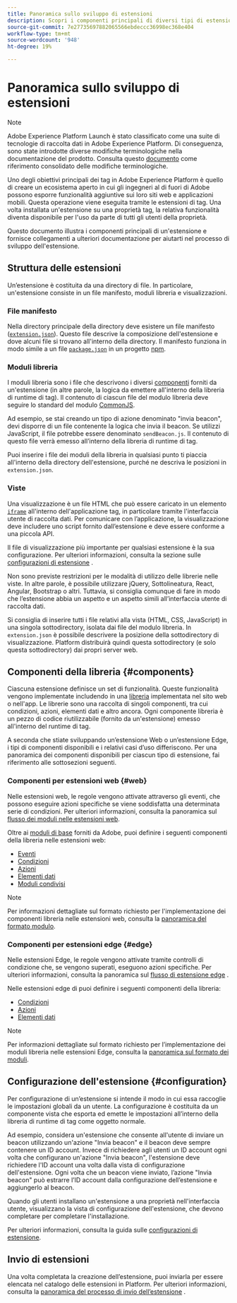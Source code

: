 ```yaml
---
title: Panoramica sullo sviluppo di estensioni
description: Scopri i componenti principali di diversi tipi di estensione tag e il processo di sviluppo dell’estensione in Adobe Experience Platform.
source-git-commit: 7e27735697882065566ebdeccc36998ec368e404
workflow-type: tm+mt
source-wordcount: '948'
ht-degree: 19%

---
```


# Panoramica sullo sviluppo di estensioni

>[!NOTE]
>
>Adobe Experience Platform Launch è stato classificato come una suite di tecnologie di raccolta dati in Adobe Experience Platform. Di conseguenza, sono state introdotte diverse modifiche terminologiche nella documentazione del prodotto. Consulta questo [documento](../term-updates.md) come riferimento consolidato delle modifiche terminologiche.

Uno degli obiettivi principali dei tag in Adobe Experience Platform è quello di creare un ecosistema aperto in cui gli ingegneri al di fuori di Adobe possono esporre funzionalità aggiuntive sui loro siti web e applicazioni mobili. Questa operazione viene eseguita tramite le estensioni di tag. Una volta installata un&#39;estensione su una proprietà tag, la relativa funzionalità diventa disponibile per l&#39;uso da parte di tutti gli utenti della proprietà.

Questo documento illustra i componenti principali di un&#39;estensione e fornisce collegamenti a ulteriori documentazione per aiutarti nel processo di sviluppo dell&#39;estensione.

## Struttura delle estensioni

Un’estensione è costituita da una directory di file. In particolare, un&#39;estensione consiste in un file manifesto, moduli libreria e visualizzazioni.

### File manifesto

Nella directory principale della directory deve esistere un file manifesto ([`extension.json`](./manifest.md)). Questo file descrive la composizione dell&#39;estensione e dove alcuni file si trovano all&#39;interno della directory. Il manifesto funziona in modo simile a un file [`package.json`](https://docs.npmjs.com/files/package.json) in un progetto [npm](https://www.npmjs.com/).

### Moduli libreria

I moduli libreria sono i file che descrivono i diversi [componenti](#components) forniti da un&#39;estensione (in altre parole, la logica da emettere all&#39;interno della libreria di runtime di tag). Il contenuto di ciascun file del modulo libreria deve seguire lo standard del modulo [CommonJS](http://wiki.commonjs.org/wiki/Modules/1.1.1).

Ad esempio, se stai creando un tipo di azione denominato &quot;invia beacon&quot;, devi disporre di un file contenente la logica che invia il beacon. Se utilizzi JavaScript, il file potrebbe essere denominato `sendBeacon.js`. Il contenuto di questo file verrà emesso all’interno della libreria di runtime di tag.

Puoi inserire i file dei moduli della libreria in qualsiasi punto ti piaccia all&#39;interno della directory dell&#39;estensione, purché ne descriva le posizioni in `extension.json`.

### Viste

Una visualizzazione è un file HTML che può essere caricato in un elemento [`iframe`](https://developer.mozilla.org/it-IT/docs/Web/HTML/Element/iframe) all&#39;interno dell&#39;applicazione tag, in particolare tramite l&#39;interfaccia utente di raccolta dati. Per comunicare con l’applicazione, la visualizzazione deve includere uno script fornito dall’estensione e deve essere conforme a una piccola API.

Il file di visualizzazione più importante per qualsiasi estensione è la sua configurazione. Per ulteriori informazioni, consulta la sezione sulle [configurazioni di estensione](#configuration) .

Non sono previste restrizioni per le modalità di utilizzo delle librerie nelle viste. In altre parole, è possibile utilizzare jQuery, Sottolineatura, React, Angular, Bootstrap o altri. Tuttavia, si consiglia comunque di fare in modo che l’estensione abbia un aspetto e un aspetto simili all’interfaccia utente di raccolta dati.

Si consiglia di inserire tutti i file relativi alla vista (HTML, CSS, JavaScript) in una singola sottodirectory, isolata dai file del modulo libreria. In `extension.json` è possibile descrivere la posizione della sottodirectory di visualizzazione. Platform distribuirà quindi questa sottodirectory (e solo questa sottodirectory) dai propri server web.

## Componenti della libreria {#components}

Ciascuna estensione definisce un set di funzionalità. Queste funzionalità vengono implementate includendo in una [libreria](../ui/publishing/libraries.md) implementata nel sito web o nell&#39;app. Le librerie sono una raccolta di singoli componenti, tra cui condizioni, azioni, elementi dati e altro ancora. Ogni componente libreria è un pezzo di codice riutilizzabile (fornito da un&#39;estensione) emesso all&#39;interno del runtime di tag.

A seconda che stiate sviluppando un’estensione Web o un’estensione Edge, i tipi di componenti disponibili e i relativi casi d’uso differiscono. Per una panoramica dei componenti disponibili per ciascun tipo di estensione, fai riferimento alle sottosezioni seguenti.

### Componenti per estensioni web {#web}

Nelle estensioni web, le regole vengono attivate attraverso gli eventi, che possono eseguire azioni specifiche se viene soddisfatta una determinata serie di condizioni. Per ulteriori informazioni, consulta la panoramica sul [flusso dei moduli nelle estensioni web](./web/flow.md).

Oltre ai [moduli di base](./web/core.md) forniti da Adobe, puoi definire i seguenti componenti della libreria nelle estensioni web:

* [Eventi](./web/event-types.md)
* [Condizioni](./web/condition-types.md)
* [Azioni](./web/action-types.md)
* [Elementi dati](./web/data-element-types.md)
* [Moduli condivisi](./web/shared.md)

>[!NOTE]
>
>Per informazioni dettagliate sul formato richiesto per l&#39;implementazione dei componenti libreria nelle estensioni web, consulta la [panoramica del formato modulo](./web/format.md).

### Componenti per estensioni edge {#edge}

Nelle estensioni Edge, le regole vengono attivate tramite controlli di condizione che, se vengono superati, eseguono azioni specifiche. Per ulteriori informazioni, consulta la panoramica sul [flusso di estensione edge](./edge/flow.md) .

Nelle estensioni edge di puoi definire i seguenti componenti della libreria:

* [Condizioni](./edge/condition-types.md)
* [Azioni](./edge/action-types.md)
* [Elementi dati](./edge/data-element-types.md)

>[!NOTE]
>
>Per informazioni dettagliate sul formato richiesto per l’implementazione dei moduli libreria nelle estensioni Edge, consulta la [panoramica sul formato dei moduli](./edge/format.md).

## Configurazione dell&#39;estensione {#configuration}

Per configurazione di un’estensione si intende il modo in cui essa raccoglie le impostazioni globali da un utente. La configurazione è costituita da un componente vista che esporta ed emette le impostazioni all’interno della libreria di runtime di tag come oggetto normale.

Ad esempio, considera un&#39;estensione che consente all&#39;utente di inviare un beacon utilizzando un&#39;azione &quot;Invia beacon&quot; e il beacon deve sempre contenere un ID account. Invece di richiedere agli utenti un ID account ogni volta che configurano un&#39;azione &quot;Invia beacon&quot;, l&#39;estensione deve richiedere l&#39;ID account una volta dalla vista di configurazione dell&#39;estensione. Ogni volta che un beacon viene inviato, l’azione &quot;Invia beacon&quot; può estrarre l’ID account dalla configurazione dell’estensione e aggiungerlo al beacon.

Quando gli utenti installano un&#39;estensione a una proprietà nell&#39;interfaccia utente, visualizzano la vista di configurazione dell&#39;estensione, che devono completare per completare l&#39;installazione.

Per ulteriori informazioni, consulta la guida sulle [configurazioni di estensione](./configuration.md).

## Invio di estensioni

Una volta completata la creazione dell’estensione, puoi inviarla per essere elencata nel catalogo delle estensioni in Platform. Per ulteriori informazioni, consulta la [panoramica del processo di invio dell’estensione](./submit/overview.md) .